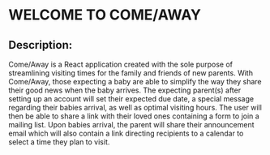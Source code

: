 # WELCOME TO COME/AWAY

## Description: 
Come/Away is a React application created with the sole purpose of streamlining visiting times for the family and friends of new parents. With Come/Away, those expecting a baby are able to simplify the way they share their good news when the baby arrives. The expecting parent(s) after setting up an account will set their expected due date, a special message regarding their babies arrival, as well as optimal visiting hours. The user will then be able to share a link with their loved ones containing a form to join a mailing list. Upon babies arrival, the parent will share their announcement email which will also contain a link directing recipients to a calendar to select a time they plan to visit. 